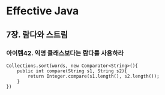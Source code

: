 # Effective Java

## 7장. 람다와 스트림

### 아이템42. 익명 클래스보다는 람다를 사용하라

```+java
Collections.sort(words, new Comparator<String>(){
    public int compare(String s1, String s2){
        return Integer.compare(s1.length(), s2.length());
    }
})
```
